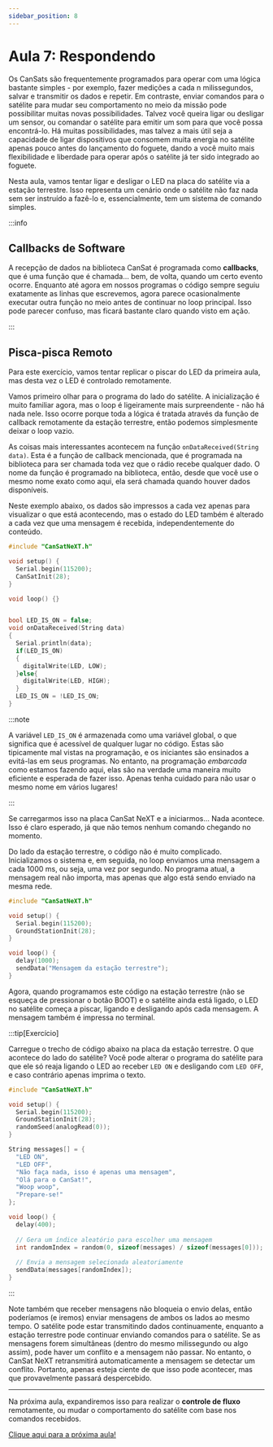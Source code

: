 ```yaml
---
sidebar_position: 8
---
```


# Aula 7: Respondendo

Os CanSats são frequentemente programados para operar com uma lógica bastante simples - por exemplo, fazer medições a cada n milissegundos, salvar e transmitir os dados e repetir. Em contraste, enviar comandos para o satélite para mudar seu comportamento no meio da missão pode possibilitar muitas novas possibilidades. Talvez você queira ligar ou desligar um sensor, ou comandar o satélite para emitir um som para que você possa encontrá-lo. Há muitas possibilidades, mas talvez a mais útil seja a capacidade de ligar dispositivos que consomem muita energia no satélite apenas pouco antes do lançamento do foguete, dando a você muito mais flexibilidade e liberdade para operar após o satélite já ter sido integrado ao foguete.

Nesta aula, vamos tentar ligar e desligar o LED na placa do satélite via a estação terrestre. Isso representa um cenário onde o satélite não faz nada sem ser instruído a fazê-lo e, essencialmente, tem um sistema de comando simples.

:::info

## Callbacks de Software

A recepção de dados na biblioteca CanSat é programada como **callbacks**, que é uma função que é chamada... bem, de volta, quando um certo evento ocorre. Enquanto até agora em nossos programas o código sempre seguiu exatamente as linhas que escrevemos, agora parece ocasionalmente executar outra função no meio antes de continuar no loop principal. Isso pode parecer confuso, mas ficará bastante claro quando visto em ação.

:::

## Pisca-pisca Remoto

Para este exercício, vamos tentar replicar o piscar do LED da primeira aula, mas desta vez o LED é controlado remotamente.

Vamos primeiro olhar para o programa do lado do satélite. A inicialização é muito familiar agora, mas o loop é ligeiramente mais surpreendente - não há nada nele. Isso ocorre porque toda a lógica é tratada através da função de callback remotamente da estação terrestre, então podemos simplesmente deixar o loop vazio.

As coisas mais interessantes acontecem na função `onDataReceived(String data)`. Esta é a função de callback mencionada, que é programada na biblioteca para ser chamada toda vez que o rádio recebe qualquer dado. O nome da função é programado na biblioteca, então, desde que você use o mesmo nome exato como aqui, ela será chamada quando houver dados disponíveis.

Neste exemplo abaixo, os dados são impressos a cada vez apenas para visualizar o que está acontecendo, mas o estado do LED também é alterado a cada vez que uma mensagem é recebida, independentemente do conteúdo.

```Cpp title="Código do satélite para não fazer nada sem ser instruído"
#include "CanSatNeXT.h"

void setup() {
  Serial.begin(115200);
  CanSatInit(28);
}

void loop() {}


bool LED_IS_ON = false;
void onDataReceived(String data)
{
  Serial.println(data);
  if(LED_IS_ON)
  {
    digitalWrite(LED, LOW);
  }else{
    digitalWrite(LED, HIGH);
  }
  LED_IS_ON = !LED_IS_ON;
}
```

:::note

A variável `LED_IS_ON` é armazenada como uma variável global, o que significa que é acessível de qualquer lugar no código. Estas são tipicamente mal vistas na programação, e os iniciantes são ensinados a evitá-las em seus programas. No entanto, na programação _embarcada_ como estamos fazendo aqui, elas são na verdade uma maneira muito eficiente e esperada de fazer isso. Apenas tenha cuidado para não usar o mesmo nome em vários lugares!

:::

Se carregarmos isso na placa CanSat NeXT e a iniciarmos... Nada acontece. Isso é claro esperado, já que não temos nenhum comando chegando no momento.

Do lado da estação terrestre, o código não é muito complicado. Inicializamos o sistema e, em seguida, no loop enviamos uma mensagem a cada 1000 ms, ou seja, uma vez por segundo. No programa atual, a mensagem real não importa, mas apenas que algo está sendo enviado na mesma rede.

```Cpp title="Estação terrestre enviando mensagens"
#include "CanSatNeXT.h"

void setup() {
  Serial.begin(115200);
  GroundStationInit(28);
}

void loop() {
  delay(1000);
  sendData("Mensagem da estação terrestre");
}
```

Agora, quando programamos este código na estação terrestre (não se esqueça de pressionar o botão BOOT) e o satélite ainda está ligado, o LED no satélite começa a piscar, ligando e desligando após cada mensagem. A mensagem também é impressa no terminal.

:::tip[Exercício]

Carregue o trecho de código abaixo na placa da estação terrestre. O que acontece do lado do satélite? Você pode alterar o programa do satélite para que ele só reaja ligando o LED ao receber `LED ON` e desligando com `LED OFF`, e caso contrário apenas imprima o texto.

```Cpp title="Estação terrestre enviando mensagens"
#include "CanSatNeXT.h"

void setup() {
  Serial.begin(115200);
  GroundStationInit(28);
  randomSeed(analogRead(0));
}

String messages[] = {
  "LED ON",
  "LED OFF",
  "Não faça nada, isso é apenas uma mensagem",
  "Olá para o CanSat!",
  "Woop woop",
  "Prepare-se!"
};

void loop() {
  delay(400);
  
  // Gera um índice aleatório para escolher uma mensagem
  int randomIndex = random(0, sizeof(messages) / sizeof(messages[0]));
  
  // Envia a mensagem selecionada aleatoriamente
  sendData(messages[randomIndex]);
}
```

:::

Note também que receber mensagens não bloqueia o envio delas, então poderíamos (e iremos) enviar mensagens de ambos os lados ao mesmo tempo. O satélite pode estar transmitindo dados continuamente, enquanto a estação terrestre pode continuar enviando comandos para o satélite. Se as mensagens forem simultâneas (dentro do mesmo milissegundo ou algo assim), pode haver um conflito e a mensagem não passar. No entanto, o CanSat NeXT retransmitirá automaticamente a mensagem se detectar um conflito. Portanto, apenas esteja ciente de que isso pode acontecer, mas que provavelmente passará despercebido.

---

Na próxima aula, expandiremos isso para realizar o **controle de fluxo** remotamente, ou mudar o comportamento do satélite com base nos comandos recebidos.

[Clique aqui para a próxima aula!](./lesson8)